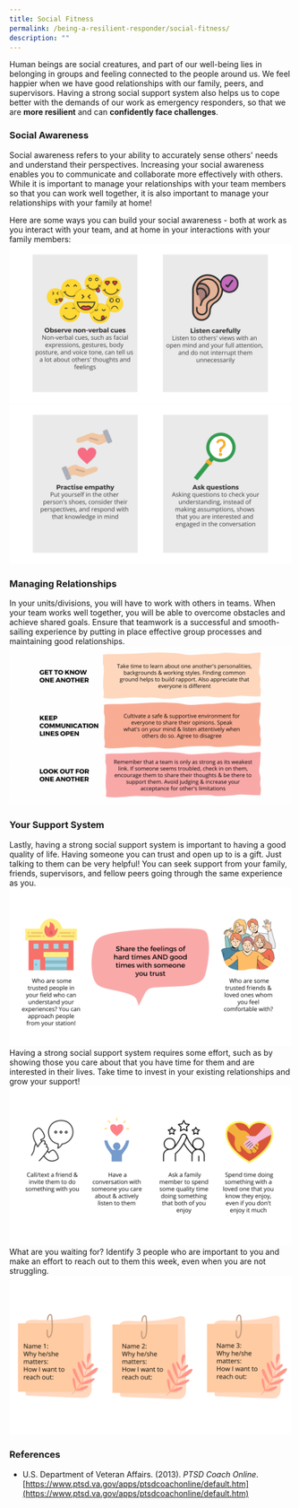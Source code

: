 ```yaml
---
title: Social Fitness
permalink: /being-a-resilient-responder/social-fitness/
description: ""
---
```

Human beings are social creatures, and part of our well-being lies in belonging in groups and feeling connected to the people around us. We feel happier when we have good relationships with our family, peers, and supervisors. Having a strong social support system also helps us to cope better with the demands of our work as emergency responders, so that we are **more resilient** and can **confidently face challenges**.

### Social Awareness
Social awareness refers to your ability to accurately sense others' needs and understand their perspectives. Increasing your social awareness enables you to communicate and collaborate more effectively with others. While it is important to manage your relationships with your team members so that you can work well together, it is also important to manage your relationships with your family at home!

Here are some ways you can build your social awareness - both at work as you interact with your team, and at home in your interactions with your family members: 
![](/images/social%20support%201%20(larger).png)![](/images/social%20support%202%20(larger).png)


### Managing Relationships
In your units/divisions, you will have to work with others in teams. When your team works well together, you will be able to overcome obstacles and achieve shared goals. Ensure that teamwork is a successful and smooth-sailing experience by putting in place effective group processes and maintaining good relationships. ![](/images/social%20support%203.png)

### Your Support System
Lastly, having a strong social support system is important to having a good quality of life. Having someone you can trust and open up to is a gift. Just talking to them can be very helpful! You can seek support from your family, friends, supervisors, and fellow peers going through the same experience as you.
![](/images/social%20support%20(larger).png)
Having a strong social support system requires some effort, such as by showing those you care about that you have time for them and are interested in their lives. Take time to invest in your existing relationships and grow your support!
![](/images/grow%20social%20support%20(larger).png)
What are you waiting for? Identify 3 people who are important to you and make an effort to reach out to them this week, even when you are not struggling.
![](/images/social%20support%202%20(larger)%20(1).png)

### References
* U.S. Department of Veteran Affairs. (2013). *PTSD Coach Online*. [https://www.ptsd.va.gov/apps/ptsdcoachonline/default.htm](https://www.ptsd.va.gov/apps/ptsdcoachonline/default.htm)